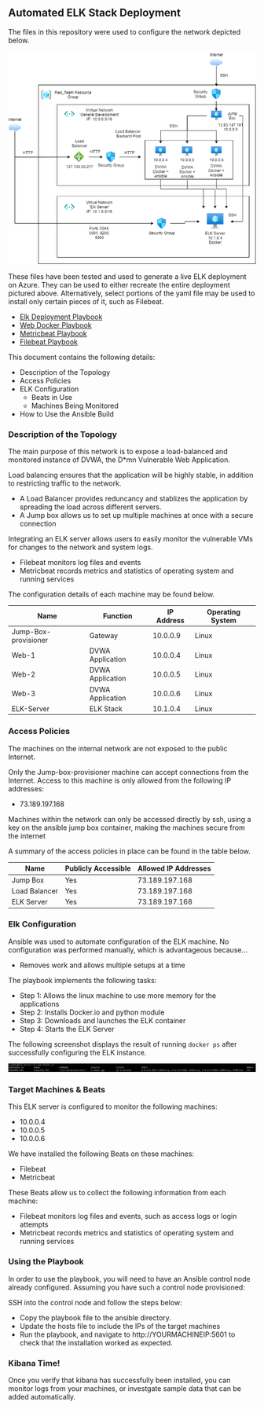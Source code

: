 ## Automated ELK Stack Deployment

The files in this repository were used to configure the network depicted below.

![Network Diagram](Diagrams/Full_Virtual_Network.png)

These files have been tested and used to generate a live ELK deployment on Azure. They can be used to either recreate the entire deployment pictured above. Alternatively, select portions of the yaml file may be used to install only certain pieces of it, such as Filebeat.

  - [Elk Deployment Playbook](./Ansible/Elk_VM_Docker.yml)
  - [Web Docker Playbook](./Ansible/Web_VM_Docker.yml)
  - [Metricbeat Playbook](./Ansible/metricbeat-playbook.yml)
  - [Filebeat Playbook](./Ansible/filebeat-playbook.yml)

This document contains the following details:
- Description of the Topology
- Access Policies
- ELK Configuration
  - Beats in Use
  - Machines Being Monitored
- How to Use the Ansible Build


### Description of the Topology

The main purpose of this network is to expose a load-balanced and monitored instance of DVWA, the D*mn Vulnerable Web Application.

Load balancing ensures that the application will be highly stable, in addition to restricting traffic to the network.
- A Load Balancer provides reduncancy and stablizes the application by spreading the load across different servers.
- A Jump box allows us to set up multiple machines at once with a secure connection

Integrating an ELK server allows users to easily monitor the vulnerable VMs for changes to the network and system logs.
- Filebeat monitors log files and events
- Metricbeat records metrics and statistics of operating system and running services

The configuration details of each machine may be found below.

| Name                 | Function         | IP Address | Operating System |
|----------------------|------------------|------------|------------------|
| Jump-Box-provisioner | Gateway          | 10.0.0.9   | Linux            |
| Web-1                | DVWA Application | 10.0.0.4   | Linux            |
| Web-2                | DVWA Application | 10.0.0.5   | Linux            |
| Web-3                | DVWA Application | 10.0.0.6   | Linux            |
| ELK-Server           | ELK Stack        | 10.1.0.4   | Linux            |

### Access Policies

The machines on the internal network are not exposed to the public Internet. 

Only the Jump-box-provisioner machine can accept connections from the Internet. Access to this machine is only allowed from the following IP addresses:
- 73.189.197.168

Machines within the network can only be accessed directly by ssh, using a key on the ansible jump box container, making the machines secure from the internet

A summary of the access policies in place can be found in the table below.

| Name          | Publicly Accessible | Allowed IP Addresses |
|---------------|---------------------|----------------------|
| Jump Box      | Yes                 | 73.189.197.168       |
| Load Balancer | Yes                 | 73.189.197.168       |
| ELK Server    | Yes                 | 73.189.197.168       |

### Elk Configuration

Ansible was used to automate configuration of the ELK machine. No configuration was performed manually, which is advantageous because...
- Removes work and allows multiple setups at a time

The playbook implements the following tasks:
- Step 1: Allows the linux machine to use more memory for the applications
- Step 2: Installs Docker.io and python module
- Step 3: Downloads and launches the ELK container
- Step 4: Starts the ELK Server

The following screenshot displays the result of running `docker ps` after successfully configuring the ELK instance.

![Docker ps output](Images/docker_ps_output.png)

### Target Machines & Beats
This ELK server is configured to monitor the following machines:
- 10.0.0.4
- 10.0.0.5
- 10.0.0.6

We have installed the following Beats on these machines:
- Filebeat
- Metricbeat

These Beats allow us to collect the following information from each machine:
- Filebeat monitors log files and events, such as access logs or login attempts
- Metricbeat records metrics and statistics of operating system and running services

### Using the Playbook
In order to use the playbook, you will need to have an Ansible control node already configured. Assuming you have such a control node provisioned: 

SSH into the control node and follow the steps below:
- Copy the playbook file to the ansible directory.
- Update the hosts file to include the IPs of the target machines
- Run the playbook, and navigate to http://YOURMACHINEIP:5601 to check that the installation worked as expected.

### Kibana Time!
Once you verify that kibana has successfully been installed, you can monitor logs from your machines, or investgate sample data that can be added automatically.